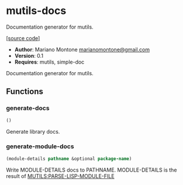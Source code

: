 # mutils-docs

Documentation generator for mutils.

[[source code]](../mutils-docs.lisp)

- **Author**: Mariano Montone <marianomontone@gmail.com>
- **Version**: 0.1
- **Requires**: mutils, simple-doc


 Documentation generator for mutils.



## Functions
### generate-docs

```lisp
()
```

Generate library docs.




### generate-module-docs

```lisp
(module-details pathname &optional package-name)
```

Write MODULE-DETAILS docs to PATHNAME.
MODULE-DETAILS is the result of [MUTILS:PARSE-LISP-MODULE-FILE](MUTILS:PARSE-LISP-MODULE-FILE)




